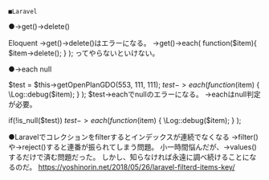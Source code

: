 

	■Laravel

●->get()->delete()

Eloquent
->get()->delete()はエラーになる。
->get()->each(
	function($item){
		$item->delete();
	}
);
ってやらないといけない。


●->each null

$test = $this->getOpenPlanGDO(553, 111, 111);
$test->each(
    function ($item) {
        \Log::debug($item);
    }
);
$test->eachでnullのエラーになる。
->eachはnull判定が必要。

if(!is_null($test)) $test->each(
    function ($item) {
        \Log::debug($item);
    }
);


●Laravelでコレクションをfilterするとインデックスが連続でなくなる
->filter()や->reject()すると連番が振られてしまう問題。
小一時間悩んだが、->values()するだけで済む問題だった。
しかし、知らなければ永遠に調べ続けることになるのだ。
https://yoshinorin.net/2018/05/26/laravel-filterd-items-key/

